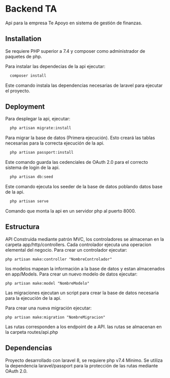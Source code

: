 
# Backend TA

Api para la empresa Te Apoyo en sistema de gestión de finanzas.




## Installation
Se requiere PHP superior a 7.4 y composer como administrador de paquetes de php.

Para instalar las dependecias de la api ejecutar:

```bash
  composer install
```
Este comando instala las dependencias necesarias de laravel para ejecutar el proyecto.


## Deployment

Para desplegar la api, ejecutar:

```bash
  php artisan migrate:install
```

Para migrar la base de datos (Primera ejecución). Esto creará las tablas necesarias para la correcta ejecución de la api.

```bash
  php artisan passport:install
```
Este comando guarda las cedenciales de OAuth 2.0 para el correcto sistema de login de la api.

```bash
  php artisan db:seed
```

Este comando ejecuta los seeder de la base de datos poblando datos base de la api.

```bash
  php artisan serve
```
Comando que monta la api en un servidor php al puerto 8000.


## Estructura

API Construida mediante patrón MVC, los controladores se almacenan en la carpeta app/http/controllers. Cada controlador ejecuta una operacion elemental del negocio.
Para crear un controlador ejecutar:

```
php artisan make:controller "NombreControlador"
```

los modelos mapean la información a la base de datos y estan almacenados en app/Models.
Para crear un nuevo modelo de datos ejecutar:

```
php artisan make:model "NombreModelo"
```

Las migraciones ejecutan un script para crear la base de datos necesaria para la ejecución de la api.

Para crear una nueva migración ejecutar:
```
php artisan make:migration "NombreMigracion"
```

Las rutas corresponden a los endpoint de a API.
las rutas se almacenan en la carpeta routes/api.php


## Dependencias

Proyecto desarrollado con laravel 8, se requiere php v7.4 Mínimo.
Se utiliza la dependencia laravel/passport para la protección de las rutas mediante OAuth 2.0.

